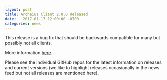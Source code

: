 ```yaml
---
layout: post
title: Archaius Client 2.0.0 Released
date:   2017-01-17 12:00:00 -0700
categories: news
---
```


This release is a bug fix that should be backwards compatible for many but possibly not all clients.

More information <a target="_blank" onclick="trackOutboundLink('https://github.com/Nike-Inc/cerberus-archaius-client/releases')" href="https://github.com/Nike-Inc/cerberus-archaius-client/releases">here</a>.

Please see the individual GitHub repos for the latest information on releases and current versions
(we like to highlight releases occasionally in the news feed but not all releases are mentioned here).